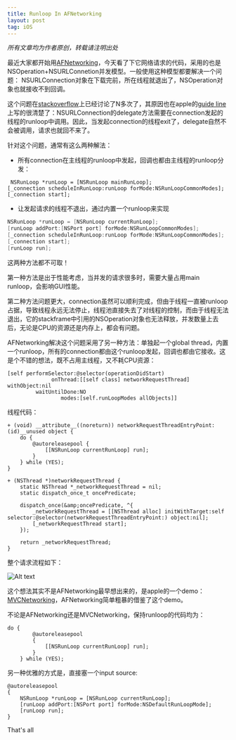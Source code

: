 ```yaml
---
title: Runloop In AFNetworking 
layout: post
tag: iOS
---
```



<em>所有文章均为作者原创，转载请注明出处</em>

最近大家都开始用<a href="https://github.com/AFNetworking/AFNetworking">AFNetworking</a>，今天看了下它网络请求的代码，采用的也是NSOperation+NSURLConnetion并发模型。一般使用这种模型都要解决一个问题：
NSURLConnection对象在下载完前，所在线程就退出了，NSOperation对象也就接收不到回调。

这个问题在<a href="http://stackoverflow.com/questions/9223537/asynchronous-nsurlconnection-with-nsoperation">stackoverflow</a>上已经讨论了N多次了，其原因也在apple的<a href="https://developer.apple.com/library/mac/documentation/Cocoa/Reference/Foundation/Classes/NSURLConnection_Class/Reference/Reference.html#//apple_ref/occ/instm/NSURLConnection/initWithRequest:delegate:startImmediately:">guide line</a>上写的很清楚了：NSURLConnection的delegate方法需要在connection发起的线程的runloop中调用。因此，当发起connection的线程exit了，delegate自然不会被调用，请求也就回不来了。

针对这个问题，通常有这么两种解法：


- 所有connection在主线程的runloop中发起，回调也都由主线程的runloop分发：

```objc
 NSRunLoop *runLoop = [NSRunLoop mainRunLoop];
[_connection scheduleInRunLoop:runLoop forMode:NSRunLoopCommonModes];
[_connection start];
```

- 让发起请求的线程不退出，通过内置一个runloop来实现
 
```c
NSRunLoop *runLoop = [NSRunLoop currentRunLoop];
[runLoop addPort:[NSPort port] forMode:NSRunLoopCommonModes];      
[_connection scheduleInRunLoop:runLoop forMode:NSRunLoopCommonModes];
[_connection start];       
[runLoop run];
```

这两种方法都不可取！

第一种方法是出于性能考虑，当并发的请求很多时，需要大量占用main runloop，会影响GUI性能。

第二种方法问题更大，connection虽然可以顺利完成，但由于线程一直被runloop占据，导致线程永远无法停止，线程池直接失去了对线程的控制，而由于线程无法退出，它的stackframe中引用的NSOperation对象也无法释放，并发数量上去后，无论是CPU的资源还是内存上，都会有问题。

AFNetworking解决这个问题采用了另一种方法：单独起一个global thread，内置一个runloop，所有的connection都由这个runloop发起，回调也都由它接收。这是个不错的想法，既不占用主线程，又不耗CPU资源： 

```objc
[self performSelector:@selector(operationDidStart) 
			  onThread:[[self class] networkRequestThread] 			withObject:nil 
		 waitUntilDone:NO 
		         modes:[self.runLoopModes allObjects]]
```
线程代码：

```objc
+ (void) __attribute__((noreturn)) networkRequestThreadEntryPoint:(id)__unused object {
    do {
        @autoreleasepool {
            [[NSRunLoop currentRunLoop] run];
        }
    } while (YES);
}

+ (NSThread *)networkRequestThread {
    static NSThread *_networkRequestThread = nil;
    static dispatch_once_t oncePredicate;
    
    dispatch_once(&amp;oncePredicate, ^{
        _networkRequestThread = [[NSThread alloc] initWithTarget:self selector:@selector(networkRequestThreadEntryPoint:) object:nil];
        [_networkRequestThread start];
    });
    
    return _networkRequestThread;
}
```

整个请求流程如下：

![Alt text](/blog/images/2012/11/QQ20131125-11.png)

这个想法其实不是AFNetworking最早想出来的，是apple的一个demo：<a href="https://developer.apple.com/LIBRARY/IOS/samplecode/MVCNetworking/Introduction/Intro.html ">MVCNetworking</a>，AFNetworking简单粗暴的借鉴了这个demo。

不论是AFNetworking还是MVCNetworking，保持runloop的代码均为：

```objc 
do {
        @autoreleasepool 
        {
            [[NSRunLoop currentRunLoop] run];
        }
    } while (YES);
``` 

另一种优雅的方式是，直接塞一个input source:
 
```objc
@autoreleasepool
{        
	NSRunLoop *runLoop = [NSRunLoop currentRunLoop];
	[runLoop addPort:[NSPort port] forMode:NSDefaultRunLoopMode];
	[runLoop run];
}
```

That's all



